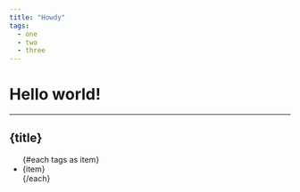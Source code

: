 ```yaml
---
title: "Howdy"
tags:
  - one
  - two
  - three
---
```

# Hello world!

<hr/>

## {title}


<ul>
{#each tags as item}
  <li>{item}</li>
{/each}
</ul>
